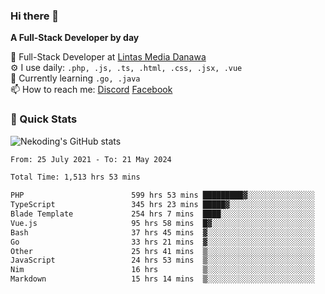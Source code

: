### Hi there 👋

**A Full-Stack Developer by day**

🔭 Full-Stack Developer at [Lintas Media Danawa](https://www.lintasmediadanawa.com/)  
⚙️ I use daily: `.php, .js, .ts, .html, .css, .jsx, .vue`  
🌱 Currently learning `.go, .java`  
📫 How to reach me: [Discord](https://discordapp.com/users/984448732999327766)  [Facebook](https://fb.me/tyvandi)  

### 🚀 Quick Stats  

![Nekoding's GitHub stats](https://github-readme-stats.vercel.app/api?username=nekoding&show_icons=true)

<!--START_SECTION:waka-->

```txt
From: 25 July 2021 - To: 21 May 2024

Total Time: 1,513 hrs 53 mins

PHP                        599 hrs 53 mins █████████▓░░░░░░░░░░░░░░░   38.96 %
TypeScript                 345 hrs 23 mins █████▓░░░░░░░░░░░░░░░░░░░   22.43 %
Blade Template             254 hrs 7 mins  ████░░░░░░░░░░░░░░░░░░░░░   16.51 %
Vue.js                     95 hrs 58 mins  █▓░░░░░░░░░░░░░░░░░░░░░░░   06.23 %
Bash                       37 hrs 45 mins  ▓░░░░░░░░░░░░░░░░░░░░░░░░   02.45 %
Go                         33 hrs 21 mins  ▓░░░░░░░░░░░░░░░░░░░░░░░░   02.17 %
Other                      25 hrs 41 mins  ▒░░░░░░░░░░░░░░░░░░░░░░░░   01.67 %
JavaScript                 24 hrs 53 mins  ▒░░░░░░░░░░░░░░░░░░░░░░░░   01.62 %
Nim                        16 hrs          ▒░░░░░░░░░░░░░░░░░░░░░░░░   01.04 %
Markdown                   15 hrs 14 mins  ▒░░░░░░░░░░░░░░░░░░░░░░░░   00.99 %
```

<!--END_SECTION:waka-->

<!--
**nekoding/nekoding** is a ✨ _special_ ✨ repository because its `README.md` (this file) appears on your GitHub profile.

Here are some ideas to get you started:

- 🔭 I’m currently working on ...
- 🌱 I’m currently learning ...
- 👯 I’m looking to collaborate on ...
- 🤔 I’m looking for help with ...
- 💬 Ask me about ...
- 📫 How to reach me: ...
- 😄 Pronouns: ...
- ⚡ Fun fact: ...
-->
